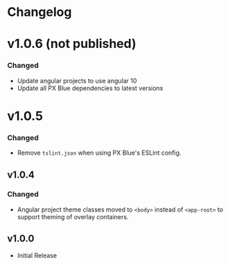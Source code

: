 # Changelog

# v1.0.6 (not published)

### Changed
-   Update angular projects to use angular 10
-   Update all PX Blue dependencies to latest versions

# v1.0.5

### Changed
-   Remove `tslint.json` when using PX Blue's ESLint config.

## v1.0.4

### Changed

-   Angular project theme classes moved to `<body>` instead of `<app-root>` to support theming of overlay containers.

## v1.0.0

-   Initial Release
